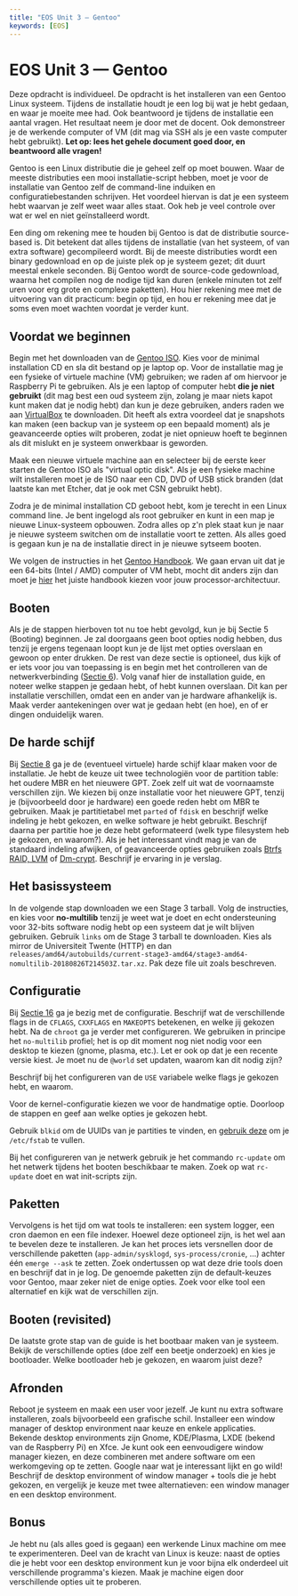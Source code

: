 ```yaml
---
title: "EOS Unit 3 — Gentoo"
keywords: [EOS]
---
```


# EOS Unit 3 — Gentoo

Deze opdracht is individueel. De opdracht is het installeren van een Gentoo Linux systeem. Tijdens de installatie houdt je een log bij wat je hebt gedaan, en waar je moeite mee had. Ook beantwoord je tijdens de installatie een aantal vragen. Het resultaat neem je door met de docent. Ook demonstreer je de werkende computer of VM (dit mag via SSH als je een vaste computer hebt gebruikt). **Let op: lees het gehele document goed door, en beantwoord alle vragen!**

Gentoo is een Linux distributie die je geheel zelf op moet bouwen. Waar de meeste distributies een mooi installatie-script hebben, moet je voor de installatie van Gentoo zelf de command-line induiken en configuratiebestanden schrijven. Het voordeel hiervan is dat je een systeem hebt waarvan je zelf weet waar alles staat. Ook heb je veel controle over wat er wel en niet geïnstalleerd wordt.

Een ding om rekening mee te houden bij Gentoo is dat de distributie source-based is. Dit betekent dat alles tijdens de installatie (van het systeem, of van extra software) gecompileerd wordt. Bij de meeste distributies wordt een binary gedownload en op de juiste plek op je systeem gezet; dit duurt meestal enkele seconden. Bij Gentoo wordt de source-code gedownload, waarna het compilen nog de nodige tijd kan duren (enkele minuten tot zelf uren voor erg grote en complexe paketten). Hou hier rekening mee met de uitvoering van dit practicum: begin op tijd, en hou er rekening mee dat je soms even moet wachten voordat je verder kunt.

## Voordat we beginnen

Begin met het downloaden van de [Gentoo ISO](https://www.gentoo.org/downloads). Kies voor de minimal installation CD en sla dit bestand op je laptop op. Voor de installatie mag je een fysieke of virtuele machine (VM) gebruiken; we raden af om hiervoor je Raspberry Pi te gebruiken. Als je een laptop of computer hebt **die je niet gebruikt** (dit mag best een oud systeem zijn, zolang je maar niets kapot kunt maken dat je nodig hebt) dan kun je deze gebruiken, anders raden we aan [VirtualBox](https://www.virtualbox.org) te downloaden. Dit heeft als extra voordeel dat je snapshots kan maken (een backup van je systeem op een bepaald moment) als je geavanceerde opties wilt proberen, zodat je niet opnieuw hoeft te beginnen als dit mislukt en je systeem onwerkbaar is geworden.

Maak een nieuwe virtuele machine aan en selecteer bij de eerste keer starten de Gentoo ISO als "virtual optic disk". Als je een fysieke machine wilt installeren moet je de ISO naar een CD, DVD of USB stick branden (dat laatste kan met Etcher, dat je ook met CSN gebruikt hebt).

Zodra je de minimal installation CD geboot hebt, kom je terecht in een Linux command line. Je bent ingelogd als root gebruiker en kunt in een map je nieuwe Linux-systeem opbouwen. Zodra alles op z'n plek staat kun je naar je nieuwe systeem switchen om de installatie voort te zetten. Als alles goed is gegaan kun je na de installatie direct in je nieuwe sytseem booten.

We volgen de instructies in het [Gentoo Handbook](https://wiki.gentoo.org/wiki/Handbook:AMD64/Full/Installation#Booting). We gaan ervan uit dat je een 64-bits (Intel / AMD) computer of VM hebt, mocht dit anders zijn dan moet je [hier](https://wiki.gentoo.org/wiki/Handbook:Main_Page) het juiste handbook kiezen voor jouw processor-architectuur.

## Booten
Als je de stappen hierboven tot nu toe hebt gevolgd, kun je bij Sectie 5 (Booting) beginnen. Je zal doorgaans geen boot opties nodig hebben, dus tenzij je ergens tegenaan loopt kun je de lijst met opties overslaan en gewoon op enter drukken. De rest van deze sectie is optioneel, dus kijk of er iets voor jou van toepassing is en begin met het controlleren van de netwerkverbinding ([Sectie 6](https://wiki.gentoo.org/wiki/Handbook:AMD64/Full/Installation#Automatic_network_detection)). Volg vanaf hier de installation guide, en noteer welke stappen je gedaan hebt, of hebt kunnen overslaan. Dit kan per installatie verschillen, omdat een en ander van je hardware afhankelijk is. Maak verder aantekeningen over wat je gedaan hebt (en hoe), en of er dingen onduidelijk waren.

## De harde schijf
Bij [Sectie 8](https://wiki.gentoo.org/wiki/Handbook:AMD64/Full/Installation#Introduction_to_block_devices) ga je de (eventueel virtuele) harde schijf klaar maken voor de installatie. Je hebt de keuze uit twee technologiën voor de partition table: het oudere MBR en het nieuwere GPT. Zoek zelf uit wat de voornaamste verschillen zijn. We kiezen bij onze installatie voor het nieuwere GPT, tenzij je (bijvoorbeeld door je hardware) een goede reden hebt om MBR te gebruiken. Maak je partitietabel met `parted` of `fdisk` en beschrijf welke indeling je hebt gekozen, en welke software je hebt gebruikt. Beschrijf daarna per partitie hoe je deze hebt geformateerd (welk type filesystem heb je gekozen, en waarom?). Als je het interessant vindt mag je van de standaard indeling afwijken, of geavanceerde opties gebruiken zoals [Btrfs RAID, LVM](https://wiki.gentoo.org/wiki/Handbook:AMD64/Full/Installation#Advanced_storage) of [Dm-crypt](https://wiki.gentoo.org/wiki/Full_Disk_Encryption_From_Scratch_Simplified). Beschrijf je ervaring in je verslag.

## Het basissysteem
In de volgende stap downloaden we een Stage 3 tarball. Volg de instructies, en kies voor **no-multilib** tenzij je weet wat je doet en echt ondersteuning voor 32-bits software nodig hebt op een systeem dat je wilt blijven gebruiken. Gebruik `links` om de Stage 3 tarball te downloaden. Kies als mirror de Universiteit Twente (HTTP) en dan `releases/amd64/autobuilds/current-stage3-amd64/stage3-amd64-nomultilib-20180826T214503Z.tar.xz`. Pak deze file uit zoals beschreven.

## Configuratie
Bij [Sectie 16](https://wiki.gentoo.org/wiki/Handbook:AMD64/Full/Installation#Configuring_compile_options) ga je bezig met de configuratie. Beschrijf wat de verschillende flags in de `CFLAGS`, `CXXFLAGS` en `MAKEOPTS` betekenen, en welke jij gekozen hebt. Na de `chroot` ga je verder met configureren. We gebruiken in principe het `no-multilib` profiel; het is op dit moment nog niet nodig voor een desktop te kiezen (gnome, plasma, etc.). Let er ook op dat je een recente versie kiest. Je moet nu de `@world` set updaten, waarom kan dit nodig zijn?

Beschrijf bij het configureren van de `USE` variabele welke flags je gekozen hebt, en waarom.

Voor de kernel-configuratie kiezen we voor de handmatige optie. Doorloop de stappen en geef aan welke opties je gekozen hebt.

Gebruik `blkid` om de UUIDs van je partities te vinden, en [gebruik deze](https://wiki.gentoo.org/wiki/Fstab#UUIDs_and_labels) om je `/etc/fstab` te vullen.

Bij het configureren van je netwerk gebruik je het commando `rc-update` om het netwerk tijdens het booten beschikbaar te maken. Zoek op wat `rc-update` doet en wat init-scripts zijn.

## Paketten
Vervolgens is het tijd om wat tools te installeren: een system logger, een cron daemon en een file indexer. Hoewel deze optioneel zijn, is het wel aan te bevelen deze te installeren. Je kan het proces iets versnellen door de verschillende paketten (`app-admin/sysklogd`, `sys-process/cronie`, ...) achter één `emerge --ask` te zetten. Zoek ondertussen op wat deze drie tools doen en beschrijf dat in je log. De genoemde paketten zijn de default-keuzes voor Gentoo, maar zeker niet de enige opties. Zoek voor elke tool een alternatief en kijk wat de verschillen zijn.

## Booten (revisited)
De laatste grote stap van de guide is het bootbaar maken van je systeem. Bekijk de verschillende opties (doe zelf een beetje onderzoek) en kies je bootloader. Welke bootloader heb je gekozen, en waarom juist deze?

## Afronden
Reboot je systeem en maak een user voor jezelf. Je kunt nu extra software installeren, zoals bijvoorbeeld een grafische schil. Installeer een window manager of desktop environment naar keuze en enkele applicaties. Bekende desktop environments zijn Gnome, KDE/Plasma, LXDE (bekend van de Raspberry Pi) en Xfce. Je kunt ook een eenvoudigere window manager kiezen, en deze combineren met andere software om een werkomgeving op te zetten. Google naar wat je interessant lijkt en go wild! Beschrijf de desktop environment of window manager + tools die je hebt gekozen, en vergelijk je keuze met twee alternatieven: een window manager en een desktop environment.

## Bonus
Je hebt nu (als alles goed is gegaan) een werkende Linux machine om mee te experimenteren. Deel van de kracht van Linux is keuze: naast de opties die je hebt voor een desktop environment kun je voor bijna elk onderdeel uit verschillende programma's kiezen. Maak je machine eigen door verschillende opties uit te proberen.
